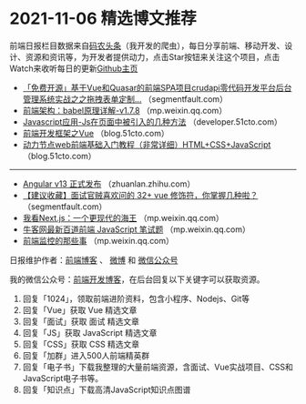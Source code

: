 # 2021-11-06 精选博文推荐

前端日报栏目数据来自[码农头条](http://hao.caibaojian.com.cn/)（我开发的爬虫），每日分享前端、移动开发、设计、资源和资讯等，为开发者提供动力，点击Star按钮来关注这个项目，点击Watch来收听每日的更新[Github主页](https://github.com/kujian/frontendDaily)
* [「免费开源」基于Vue和Quasar的前端SPA项目crudapi零代码开发平台后台管理系统实战之之拖拽表单定制&#8230;](https://segmentfault.com/a/1190000040914679) （segmentfault.com）
* [前端架构：babel原理详解-v1.7.8](https://mp.weixin.qq.com/s?__biz=MzkwODIwMDY2OQ==&mid=2247492000&idx=1&sn=04bb46f528454f8b66ea4872b94dd56d) （mp.weixin.qq.com）
* [Javascript应用-Js在页面中被引入的几种方法](https://developer.51cto.com/art/202111/688993.htm) （developer.51cto.com）
* [前端开发框架之Vue](https://blog.51cto.com/u_15206233/4542510) （blog.51cto.com）
* [动力节点web前端基础入门教程（非常详细）HTML+CSS+JavaScript](https://blog.51cto.com/u_15083739/4542305) （blog.51cto.com）

***
* [Angular v13 正式发布](https://zhuanlan.zhihu.com/p/429724953) （zhuanlan.zhihu.com）
* [【建议收藏】面试官贼喜欢问的 32+ vue 修饰符，你掌握几种啦？](https://segmentfault.com/a/1190000040914312) （segmentfault.com）
* [我看Next.js：一个更现代的海王](https://mp.weixin.qq.com/s?__biz=MzAxMTU0NTc4Nw==&mid=2661157942&idx=1&sn=09266ac8328b2c0373a7631132353bbd) （mp.weixin.qq.com）
* [牛客网最新百道前端 JavaScript 笔试题](https://mp.weixin.qq.com/s?__biz=MzUzNjk5MTE1OQ==&mid=2247511620&idx=1&sn=954a3ce01217f831e8ae48c1226283d7) （mp.weixin.qq.com）
* [前端监控的那些事](https://mp.weixin.qq.com/s?__biz=MzU0OTExNzYwNg==&mid=2247491992&idx=1&sn=d9c9cb3b2c601fc54e382c7d715da603) （mp.weixin.qq.com）

日报维护作者：[前端博客](http://caibaojian.com.cn/) 、 [微博](http://weibo.com/kujian) 和 [微信公众号](https://open.weixin.qq.com/qr/code?username=caibaojian_com)

我的微信公众号：[前端开发博客](https://open.weixin.qq.com/qr/code?username=caibaojian_com)，在后台回复以下关键字可以获取资源。

1. 回复「1024」，领取前端进阶资料，包含小程序、Nodejs、Git等
2. 回复「Vue」获取 Vue 精选文章
3. 回复「面试」获取 面试 精选文章
4. 回复「JS」获取 JavaScript 精选文章
5. 回复「CSS」获取 CSS 精选文章
6. 回复「加群」进入500人前端精英群
7. 回复「电子书」下载我整理的大量前端资源，含面试、Vue实战项目、CSS和JavaScript电子书等。
8. 回复「知识点」下载高清JavaScript知识点图谱